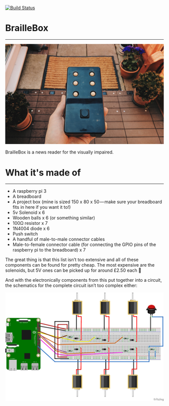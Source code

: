 [![Build Status](https://travis-ci.org/hitherejoe/BrailleBox.svg?branch=master)](https://travis-ci.org/hitherejoe/BrailleBox)

# BrailleBox
------------

![alt text](brailleBox.png)

BrailleBox is a news reader for the visually impaired. 

# What it's made of
-------------------

- A raspberry pi 3
- A breadboard
- A project box (mine is sized 150 x 80 x 50 — make sure your breadboard fits in here if you want it to!)
- 5v Solenoid x 6
- Wooden balls x 6 (or something similar)
- 100Ω resistor x 7
- 1N4004 diode x 6
- Push switch
- A handful of male-to-male connector cables
- Male-to-female connector cable (for connecting the GPIO pins of the raspberry pi to the breadboard) x 7 

The great thing is that this list isn’t too extensive and all of these components can be found for pretty cheap. The most expensive are the solenoids, but 5V ones can be picked up for around £2.50 each 🙂

And with the electronically components from this put together into a circuit, the schematics for the complete circuit isn’t too complex either:

![alt text](schematics.png)
